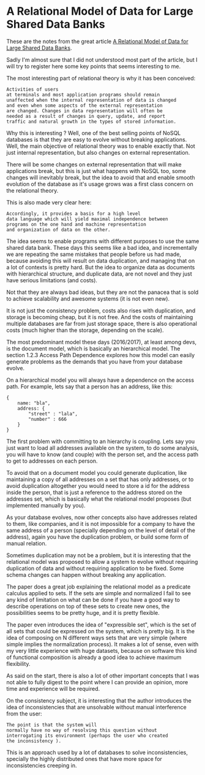 # A Relational Model of Data for Large Shared Data Banks

These are the notes from the great article
[A Relational Model of Data for Large Shared Data Banks](https://www.seas.upenn.edu/~zives/03f/cis550/codd.pdf).

Sadly I'm almost sure that I did not understood most part
of the article, but I will try to register here some key points that
seems interesting to me.

The most interesting part of relational theory is why it has been
conceived:

```
Activities of users
at terminals and most application programs should remain
unaffected when the internal representation of data is changed
and even when some aspects of the external representation
are changed. Changes in data representation will often be
needed as a result of changes in query, update, and report
traffic and natural growth in the types of stored information.
```

Why this is interesting ? Well, one of the best selling points
of NoSQL databases is that they are easy to evolve without breaking
applications. Well, the main objective of relational theory was to
enable exactly that. Not just internal representation, but also
changes on external representation.

There will be some changes on external representation that will
make applications break, but this is just what happens with
NoSQL too, some changes will inevitably break, but the idea to
avoid that and enable smooth evolution of the database as it's
usage grows was a first class concern on the relational theory.

This is also made very clear here:

```
Accordingly, it provides a basis for a high level
data language which will yield maximal independence between
programs on the one hand and machine representation
and organization of data on the other. 
```

The idea seems to enable programs with different purposes
to use the same shared data bank. These days this seems
like a bad idea, and incrementally we are repeating the same
mistakes that people before us had made, because avoiding
this will result on data duplication, and managing that
on a lot of contexts is pretty hard. But the idea to organize
data as documents with hierarchical structure, and duplicate
data, are not novel and they just have serious limitations
(and costs).

Not that they are always bad ideas, but they are not the panacea
that is sold to achieve scalability and awesome systems
(it is not even new).

It is not just the consistency problem, costs also rises with
duplication, and storage is becoming cheap, but it is not free.
And the costs of maintaining multiple databases are far from
just storage space, there is also operational costs (much higher than
the storage, depending on the scale).

The most predominant model these days (2016/2017), at least among devs,
is the document model, which is basically an hierarchical model.
The section 1.2.3 Access Path Dependence explores how this model
can easily generate problems as the demands that you have from
your database evolve.

On a hierarchical model you will always have a dependence on the
access path. For example, lets say that a person has an address,
like this:

```
{
    name: "bla",
    address: {
        "street" : "lala",
        "number" : 666
    }
}
```

The first problem with committing to an hierarchy is coupling.
Lets say you just want to load all addresses available on the system,
to do some analysis, you will have to know (and couple) with the 
person set, and the access path to get to addresses on each person.

To avoid that on a document model you could generate duplication, like
maintaining a copy of all addresses on a set that has only addresses, or
to avoid duplication altogether you would need to store a id for the address
inside the person, that is just a reference to the address stored on
the addresses set, which is basically what the relational model proposes
(but implemented manually by you).

As your database evolves, now other concepts also have addresses related
to them, like companies, and it is not impossible for a company to have
the same address of a person (specially depending on the level of detail
of the address), again you have the duplication problem, or build some
form of manual relation.

Sometimes duplication may not be a problem, but it is interesting that
the relational model was proposed to allow a system to evolve without
requiring duplication of data and without requiring application to
be fixed. Some schema changes can happen without breaking any application.

The paper does a great job explaining the relational model as a predicate
calculus applied to sets. If the sets are simple and normalized I fail to
see any kind of limitation on what can be done if you have a good way
to describe operations on top of these sets to create new ones, the
possibilities seems to be pretty huge, and it is pretty flexible.

The paper even introduces the idea of "expressible set", which is the set
of all sets that could be expressed on the system, which is pretty big.
It is the idea of composing on N different ways sets that are very
simple (where simple implies the normalization process). It makes a lot
of sense, even with my very little experience with huge datasets, because
on software this kind of functional composition is already a good idea
to achieve maximum flexibility.

As said on the start, there is also a lot of other important concepts
that I was not able to fully digest to the point where I can provide
an opinion, more time and experience will be required.

On the consistency subject, it is interesting that the author
introduces the idea of inconsistencies that are unsolvable without
manual interference from the user:

```
The point is that the system will
normally have no way of resolving this question without
interrogating its environment (perhaps the user who created
the inconsistency ).
```

This is an approach used by a lot of databases to solve inconsistencies,
specially the highly distributed ones that have more space for inconsistencies
creeping in.
